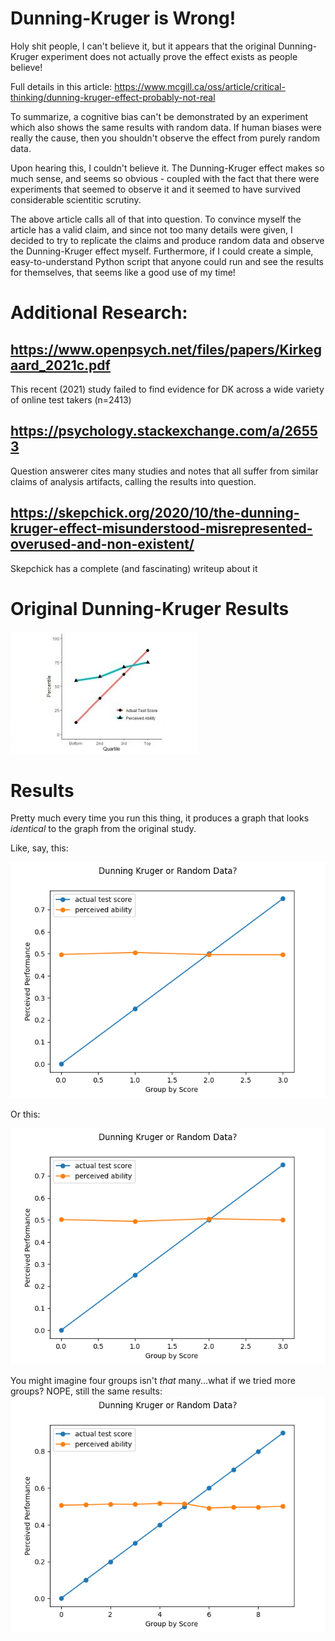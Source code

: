 # Dunning-Kruger is Wrong!

Holy shit people, I can't believe it, but it appears that the original Dunning-Kruger experiment does not actually prove the effect exists as people believe!

Full details in this article:
https://www.mcgill.ca/oss/article/critical-thinking/dunning-kruger-effect-probably-not-real

To summarize, a cognitive bias can't be demonstrated by an experiment which also shows the same results with random data.  If human biases were really the cause, then you shouldn't observe the effect from purely random data.

Upon hearing this, I couldn't believe it.  The Dunning-Kruger effect makes so
much sense, and seems so obvious - coupled with the fact that there were
experiments that seemed to observe it and it seemed to have survived
considerable scientitic scrutiny.

The above article calls all of that into question.  To convince myself the article has a valid claim, and since not too many details were given, I decided to try to replicate the claims and produce random data and observe the Dunning-Kruger effect myself.  Furthermore, if I could create a simple, easy-to-understand Python script that anyone could run and see the results for themselves, that seems like a good use of my time!

# Additional Research:

## https://www.openpsych.net/files/papers/Kirkegaard_2021c.pdf

This recent (2021) study failed to find evidence for DK across a wide variety of online test takers (n=2413)

## https://psychology.stackexchange.com/a/26553

Question answerer cites many studies and notes that all suffer from similar claims of analysis artifacts, calling the results into question.

## https://skepchick.org/2020/10/the-dunning-kruger-effect-misunderstood-misrepresented-overused-and-non-existent/

Skepchick has a complete (and fascinating) writeup about it

# Original Dunning-Kruger Results

![DK results](images/orig.jpeg)

# Results

Pretty much every time you run this thing, it produces a graph that looks *identical* to the graph from the original study.

Like, say, this:

![Figure 1](images/1.png)

Or this:

![Figure 2](images/2.png)

You might imagine four groups isn't *that* many...what if we tried more groups?  NOPE, still the same results:
![Figure 3, this time with feeling](images/3.png)

